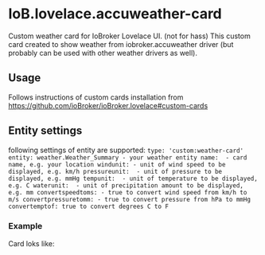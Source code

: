 # IoB.lovelace.accuweather-card
Custom weather card for IoBroker Lovelace UI. (not for hass)
This custom card created to show weather from iobroker.accuweather driver (but probably can be used with other weather drivers as well).

## Usage 
Follows instructions of custom cards installation from https://github.com/ioBroker/ioBroker.lovelace#custom-cards

## Entity settings

following settings of entity are supported:
`
type: 'custom:weather-card'
entity: weather.Weather_Summary - your weather entity
name:  - card name, e.g. your location
windunit: - unit of wind speed to be displayed, e.g. km/h
pressureunit:  - unit of pressure to be displayed, e.g. mmHg
tempunit:  - unit of temperature to be displayed, e.g. C
waterunit:  - unit of precipitation amount to be displayed, e.g. mm
convertspeedtoms: - true to convert wind speed from km/h to m/s
convertpressuretomm: - true to convert pressure from hPa to mmHg
convertemptof: true to convert degrees C to F
`
### Example

Card loks like:
